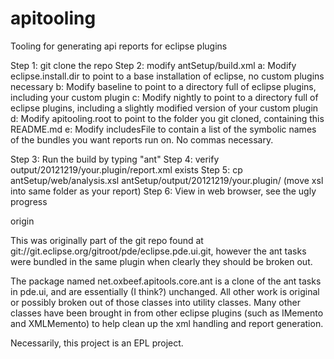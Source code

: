 apitooling
==========

Tooling for generating api reports for eclipse plugins

Step 1: git clone the repo
Step 2: modify antSetup/build.xml
   a: Modify eclipse.install.dir to point to a base installation of eclipse, no custom plugins necessary
   b: Modify baseline to point to a directory full of eclipse plugins, including your custom plugin
   c: Modify nightly to point to a directory full of eclipse plugins, including a slightly modified version of your custom plugin
   d: Modify apitooling.root to point to the folder you git cloned, containing this README.md
   e: Modify includesFile to contain a list of the symbolic names of the bundles you want reports run on. No commas necessary.

Step 3: Run the build by typing "ant"
Step 4: verify output/20121219/your.plugin/report.xml exists
Step 5: cp antSetup/web/analysis.xsl antSetup/output/20121219/your.plugin/    (move xsl into same folder as your report)
Step 6: View in web browser, see the ugly progress

origin  

This was originally part of the git repo found at  git://git.eclipse.org/gitroot/pde/eclipse.pde.ui.git, however the ant tasks were bundled in the same plugin when clearly they should be broken out. 

The package named net.oxbeef.apitools.core.ant is a clone of the ant tasks in pde.ui, and are essentially (I think?) unchanged. All other work is original or possibly broken out of those classes into utility classes. Many other classes have been brought in from other eclipse plugins (such as IMemento and XMLMemento) to help clean up the xml handling and report generation. 

Necessarily, this project is an EPL project. 
